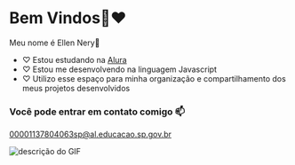  # Bem Vindos🍬❤

 Meu nome é Ellen Nery🌺

- ♡ Estou estudando na [Alura](https://www.alura.com.br)
- ♡ Estou me desenvolvendo na linguagem Javascript
- ♡ Utilizo esse espaço para minha organização e compartilhamento dos meus projetos desenvolvidos

### Você pode entrar em contato comigo 📫

00001137804063sp@al.educacao.sp.gov.br

![descrição do GIF](https://tenor.com/pt-BR/view/stitch-sleepy-gif-4669820445474953380)
